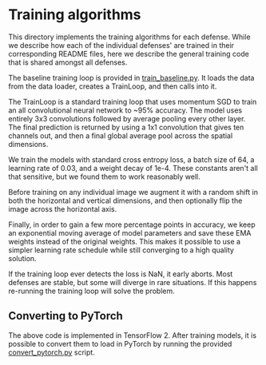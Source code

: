 # Training algorithms

This directory implements the training algorithms for each defense.
While we describe how each of the individual defenses' are trained in their corresponding
README files, here we describe the general training code that is shared amongst all defenses.

The baseline training loop is provided in [train_baseline.py](train_baseline.py). It loads
the data from the data loader, creates a TrainLoop, and then calls into it.

The TrainLoop is a standard training loop that uses momentum SGD to train an all convolutional
neural network to ~95% accuracy. The model uses entirely 3x3 convolutions followed by average
pooling every other layer. The final prediction is returned by using a 1x1 convolution that
gives ten channels out, and then a final global average pool across the spatial dimensions.

We train the models with standard cross entropy loss, a batch size of 64, a learning rate of
0.03, and a weight decay of 1e-4. These constants aren't all that sensitive, but we found
them to work reasonably well.

Before training on any individual image we augment it with a random shift in both the
horizontal and vertical dimensions, and then optionally flip the image across the horizontal
axis.

Finally, in order to gain a few more percentage points in accuracy, we keep an exponential
moving average of model parameters and save these EMA weights instead of the original weights.
This makes it possible to use a simpler learning rate schedule while still converging to
a high quality solution.

If the training loop ever detects the loss is NaN, it early aborts. Most defenses are stable,
but some will diverge in rare situations. If this happens re-running the training loop will
solve the problem.

## Converting to PyTorch

The above code is implemented in TensorFlow 2. After training models, it is possible to
convert them to load in PyTorch by running the provided  [convert_pytorch.py](/convert_pytorch.py) script.